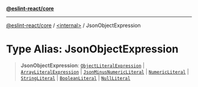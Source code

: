 [**@eslint-react/core**](../../README.md)

***

[@eslint-react/core](../../README.md) / [\<internal\>](../README.md) / JsonObjectExpression

# Type Alias: JsonObjectExpression

> **JsonObjectExpression**: [`ObjectLiteralExpression`](../interfaces/ObjectLiteralExpression.md) \| [`ArrayLiteralExpression`](../interfaces/ArrayLiteralExpression.md) \| [`JsonMinusNumericLiteral`](../interfaces/JsonMinusNumericLiteral.md) \| [`NumericLiteral`](../interfaces/NumericLiteral.md) \| [`StringLiteral`](../interfaces/StringLiteral.md) \| [`BooleanLiteral`](BooleanLiteral.md) \| [`NullLiteral`](../interfaces/NullLiteral.md)
